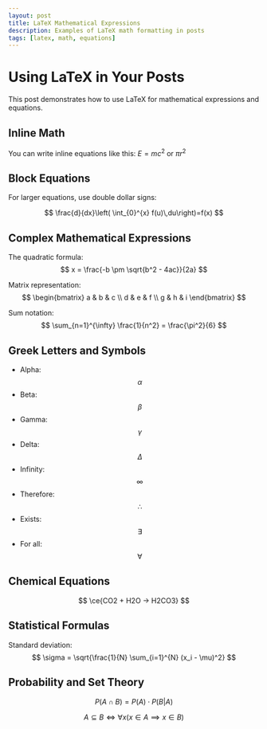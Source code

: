 ```yaml
---
layout: post
title: LaTeX Mathematical Expressions
description: Examples of LaTeX math formatting in posts
tags: [latex, math, equations]
---
```


# Using LaTeX in Your Posts

This post demonstrates how to use LaTeX for mathematical expressions and equations.

<!--more-->

## Inline Math

You can write inline equations like this: $E = mc^2$ or $\pi r^2$

## Block Equations

For larger equations, use double dollar signs:

$$
\frac{d}{dx}\left( \int_{0}^{x} f(u)\,du\right)=f(x)
$$

## Complex Mathematical Expressions

The quadratic formula:
$$
x = \frac{-b \pm \sqrt{b^2 - 4ac}}{2a}
$$

Matrix representation:
$$
\begin{bmatrix}
a & b & c \\
d & e & f \\
g & h & i
\end{bmatrix}
$$

Sum notation:
$$
\sum_{n=1}^{\infty} \frac{1}{n^2} = \frac{\pi^2}{6}
$$

## Greek Letters and Symbols

- Alpha: $$\alpha$$ 
- Beta: $$\beta$$
- Gamma: $$\gamma$$
- Delta: $$\Delta$$
- Infinity: $$\infty$$
- Therefore: $$\therefore$$
- Exists: $$\exists$$
- For all: $$\forall$$  

## Chemical Equations

$$
\ce{CO2 + H2O -> H2CO3}
$$

## Statistical Formulas

Standard deviation:
$$
\sigma = \sqrt{\frac{1}{N} \sum_{i=1}^{N} (x_i - \mu)^2}
$$

## Probability and Set Theory

$$
P(A \cap B) = P(A) \cdot P(B|A)
$$

$$
A \subseteq B \iff \forall x(x \in A \implies x \in B)
$$